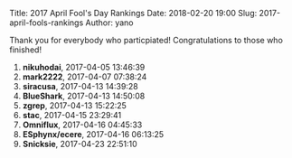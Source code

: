 Title: 2017 April Fool's Day Rankings
Date: 2018-02-20 19:00
Slug: 2017-april-fools-rankings
Author: yano

Thank you for everybody who particpiated! Congratulations to those who finished!

1. **nikuhodai**, 2017-04-05 13:46:39
1. **mark2222**, 2017-04-07 07:38:24
1. **siracusa**, 2017-04-13 14:39:28
1. **BlueShark**, 2017-04-13 14:50:08
1. **zgrep**, 2017-04-13 15:22:25
1. **stac**, 2017-04-15 23:29:41
1. **Omniflux**, 2017-04-16 04:45:33
1. **ESphynx/ecere**, 2017-04-16 06:13:25
1. **Snicksie**, 2017-04-23 22:51:10
